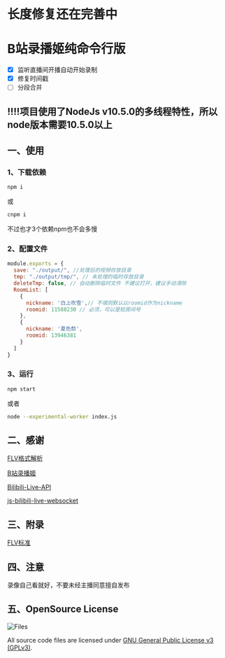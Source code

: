 # 长度修复还在完善中

# B站录播姬纯命令行版

- [x] 监听直播间开播自动开始录制
- [x] 修复时间戳
- [ ] 分段合并

## !!!!项目使用了NodeJs v10.5.0的多线程特性，所以node版本需要10.5.0以上

## 一、使用



### 1、下载依赖

```bash
npm i
```
或

```bash
cnpm i
```

不过也才3个依赖npm也不会多慢

### 2、配置文件

```javascript
module.exports = {
  save: "./output/", //处理后的视频存放目录
  tmp: "./output/tmp/", // 未处理的临时存放目录
  deleteTmp: false, // 自动删除临时文件 不建议打开，建议手动清除
  RoomList: [
    {
      nickname: '白上吹雪',// 不填则默认以roomid作为nickname
      roomid: 11588230 // 必须，可以是短房间号
    },
    {
      nickname: '夏色祭',
      roomid: 13946381
    }
  ]
}
```

### 3、运行
```bash
npm start
```

或者
```bash
node --experimental-worker index.js
```

## 二、感谢

[FLV格式解析](http://gavinxyj.com/2017/03/11/flvFormat/)

[B站录播姬](https://github.com/Bililive/BililiveRecorder)

[Bilibili-Live-API](https://github.com/lovelyyoshino/Bilibili-Live-API)

[js-bilibili-live-websocket](https://github.com/ganlvtech/js-bilibili-live-websocket-demo)

## 三、附录

[FLV标准](https://wwwimages2.adobe.com/content/dam/acom/en/devnet/flv/video_file_format_spec_v10.pdf)

## 四、注意

录像自己看就好，不要未经主播同意擅自发布

## 五、OpenSource License

![Files](https://www.gnu.org/graphics/gplv3-127x51.png)

All source code files are licensed under [GNU General Public License v3 (GPLv3)](https://www.gnu.org/licenses/quick-guide-gplv3.en.html).  